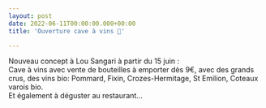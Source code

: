 ```yaml
---
layout: post
date: 2022-06-11T00:00:00.000+00:00
title: 'Ouverture cave à vins 🍷'

---
```

Nouveau concept à Lou Sangari à partir du 15 juin :  
Cave à vins avec vente de bouteilles à emporter dès 9€, avec des grands crus, des vins bio: Pommard, Fixin, Crozes-Hermitage, St Emilion, Coteaux varois bio.  
Et également à déguster au restaurant...
